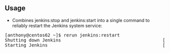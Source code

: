 Usage
-----

* Combines jenkins:stop and jenkins:start into a single command to reliably restart the Jenkins system service:
<pre>
[anthony@centos62 ~]$ rerun jenkins:restart
Shutting down Jenkins                                      [  OK  ]
Starting Jenkins                                           [  OK  ]
</pre>
